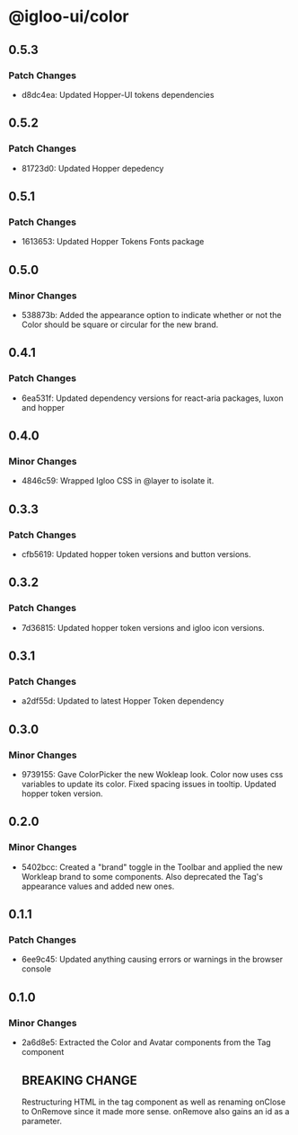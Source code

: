 # @igloo-ui/color

## 0.5.3

### Patch Changes

- d8dc4ea: Updated Hopper-UI tokens dependencies

## 0.5.2

### Patch Changes

- 81723d0: Updated Hopper depedency

## 0.5.1

### Patch Changes

- 1613653: Updated Hopper Tokens Fonts package

## 0.5.0

### Minor Changes

- 538873b: Added the appearance option to indicate whether or not the Color should be square or circular for the new brand.

## 0.4.1

### Patch Changes

- 6ea531f: Updated dependency versions for react-aria packages, luxon and hopper

## 0.4.0

### Minor Changes

- 4846c59: Wrapped Igloo CSS in @layer to isolate it.

## 0.3.3

### Patch Changes

- cfb5619: Updated hopper token versions and button versions.

## 0.3.2

### Patch Changes

- 7d36815: Updated hopper token versions and igloo icon versions.

## 0.3.1

### Patch Changes

- a2df55d: Updated to latest Hopper Token dependency

## 0.3.0

### Minor Changes

- 9739155: Gave ColorPicker the new Wokleap look. Color now uses css variables to update its color. Fixed spacing issues in tooltip. Updated hopper token version.

## 0.2.0

### Minor Changes

- 5402bcc: Created a "brand" toggle in the Toolbar and applied the new Workleap brand to some components. Also deprecated the Tag's appearance values and added new ones.

## 0.1.1

### Patch Changes

- 6ee9c45: Updated anything causing errors or warnings in the browser console

## 0.1.0

### Minor Changes

- 2a6d8e5: Extracted the Color and Avatar components from the Tag component

  ## BREAKING CHANGE

  Restructuring HTML in the tag component as well as renaming onClose to OnRemove since it made more sense. onRemove also gains an id as a parameter.

